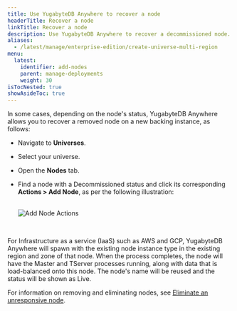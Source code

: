 ```yaml
---
title: Use YugabyteDB Anywhere to recover a node
headerTitle: Recover a node
linkTitle: Recover a node
description: Use YugabyteDB Anywhere to recover a decommissioned node.
aliases:
  - /latest/manage/enterprise-edition/create-universe-multi-region
menu:
  latest:
    identifier: add-nodes
    parent: manage-deployments
    weight: 30
isTocNested: true
showAsideToc: true
---
```


In some cases, depending on the node's status, YugabyteDB Anywhere allows you to recover a removed node on a new backing instance, as follows:

- Navigate to **Universes**.

- Select your universe. 

- Open the **Nodes** tab.

- Find a node with a Decommissioned status and click its corresponding **Actions > Add Node**, as per the following illustration:<br><br>

  ![Add Node Actions](/images/ee/node-actions-add-node.png)

<br> 

For Infrastructure as a service (IaaS) such as AWS and GCP, YugabyteDB Anywhere will spawn with the existing node instance type in the existing region and zone of that node. When the process completes, the node will have the Master and TServer processes running, along with data that is load-balanced onto this node. The node's name will be reused and the status will be shown as Live. 

For information on removing and eliminating nodes, see  [Eliminate an unresponsive node](../remove-nodes/).

